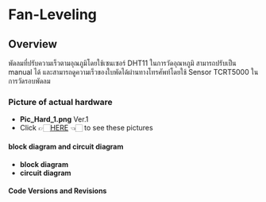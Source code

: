# Fan-Leveling
## Overview
พัดลมที่ปรับความเร็วตามอุณภูมิโดยใช้เซนเซอร์ DHT11 ในการวัดอุณหภูมิ สามารถปรับเป็น manual ได้ และสามารถดูความเร็วของใบพัดได้ผ่านทางโทรศัพท์โดยใช้ Sensor TCRT5000 ในการวัดรอบพัดลม
### Picture of actual hardware
- **Pic_Hard_1.png** Ver.1
- Click 👉🏻[HERE](https://github.com/Dale-26/2025-CPE-213-L5-FanLeveling-Yone/tree/main/Picture%20of%20Hardware) 👈🏻 to see these pictures
#### block diagram and circuit diagram
- **block diagram**
- **circuit diagram**

#### Code Versions and Revisions
